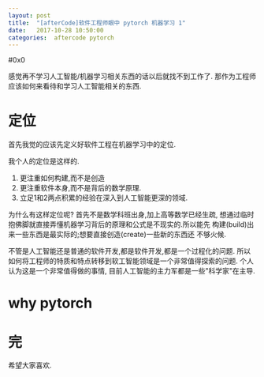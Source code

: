 ```yaml
---
layout: post
title:  "[afterCode]软件工程师眼中 pytorch 机器学习 1"
date:   2017-10-28 10:50:00
categories:  aftercode pytorch
---
```

#0x0

感觉再不学习人工智能/机器学习相关东西的话以后就找不到工作了.
那作为工程师应该如何来看待和学习人工智能相关的东西.



# 定位

首先我觉的应该先定义好软件工程在机器学习中的定位.

我个人的定位是这样的.

1. 更注重如何构建,而不是创造
2. 更注重软件本身,而不是背后的数学原理.
3. 立足1和2两点积累的经验在深入到人工智能更深的领域.


为什么有这样定位呢? 首先不是数学科班出身,加上高等数学已经生疏,
想通过临时抱佛脚就直接弄懂机器学习背后的原理和公式是不现实的.所以能先
构建(build)出来一些东西是最实际的;想要直接创造(create)一些新的东西还
不够火候.

不管是人工智能还是普通的软件开发,都是软件开发,都是一个过程化的问题. 
所以如何将工程师的特质和特点转移到软工智能领域是一个非常值得探索的问题.
个人认为这是一个非常值得做的事情, 目前人工智能的主力军都是一些"科学家"在主导.





# why pytorch





# 完
希望大家喜欢.